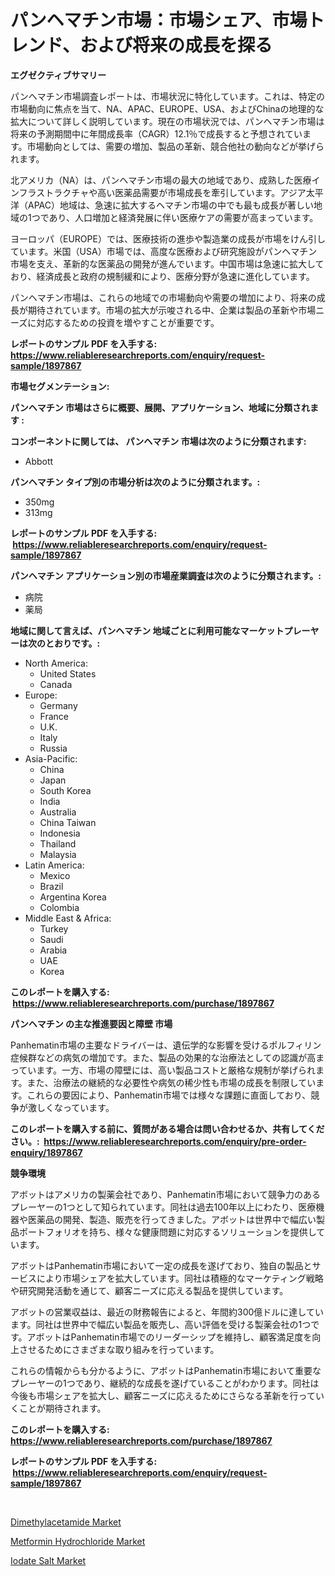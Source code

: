 <p><h1>パンヘマチン市場：市場シェア、市場トレンド、および将来の成長を探る</h1></p><p><strong>エグゼクティブサマリー</strong></p>
<p><p>パンヘマチン市場調査レポートは、市場状況に特化しています。これは、特定の市場動向に焦点を当て、NA、APAC、EUROPE、USA、およびChinaの地理的な拡大について詳しく説明しています。現在の市場状況では、パンヘマチン市場は将来の予測期間中に年間成長率（CAGR）12.1％で成長すると予想されています。市場動向としては、需要の増加、製品の革新、競合他社の動向などが挙げられます。 </p><p>北アメリカ（NA）は、パンヘマチン市場の最大の地域であり、成熟した医療インフラストラクチャや高い医薬品需要が市場成長を牽引しています。アジア太平洋（APAC）地域は、急速に拡大するヘマチン市場の中でも最も成長が著しい地域の1つであり、人口増加と経済発展に伴い医療ケアの需要が高まっています。 </p><p>ヨーロッパ（EUROPE）では、医療技術の進歩や製造業の成長が市場をけん引しています。米国（USA）市場では、高度な医療および研究施設がパンヘマチン市場を支え、革新的な医薬品の開発が進んでいます。中国市場は急速に拡大しており、経済成長と政府の規制緩和により、医療分野が急速に進化しています。</p><p>パンヘマチン市場は、これらの地域での市場動向や需要の増加により、将来の成長が期待されています。市場の拡大が示唆される中、企業は製品の革新や市場ニーズに対応するための投資を増やすことが重要です。</p></p>
<p><strong>レポートのサンプル PDF を入手する: <a href="https://www.reliableresearchreports.com/enquiry/request-sample/1897867">https://www.reliableresearchreports.com/enquiry/request-sample/1897867</a></strong></p>
<p><strong>市場セグメンテーション:</strong></p>
<p><strong> パンヘマチン 市場はさらに概要、展開、アプリケーション、地域に分類されます :</strong></p>
<p><strong>コンポーネントに関しては、 パンヘマチン 市場は次のように分類されます: &nbsp;</strong></p>
<p><ul><li>Abbott</li></ul></p>
<p><strong> パンヘマチン タイプ別の市場分析は次のように分類されます。:</strong></p>
<p><ul><li>350mg</li><li>313mg</li></ul></p>
<p><strong>レポートのサンプル PDF を入手する: &nbsp;<a href="https://www.reliableresearchreports.com/enquiry/request-sample/1897867">https://www.reliableresearchreports.com/enquiry/request-sample/1897867</a></strong></p>
<p><strong> パンヘマチン アプリケーション別の市場産業調査は次のように分類されます。:</strong></p>
<p><ul><li>病院</li><li>薬局</li></ul></p>
<p><strong>地域に関して言えば、パンヘマチン 地域ごとに利用可能なマーケットプレーヤーは次のとおりです。:</strong></p>
<p><ul>
    <li>
        North America:
        <ul>
            <li>United States</li>
            <li>Canada</li>
        </ul>
    </li>
    <li>
        Europe:
        <ul>
            <li>Germany</li>
            <li>France</li>
            <li>U.K.</li>
            <li>Italy</li>
            <li>Russia</li>
        </ul>
    </li>
    <li>
        Asia-Pacific:
        <ul>
            <li>China</li>
            <li>Japan</li>
            <li>South Korea</li>
            <li>India</li>
            <li>Australia</li>
            <li>China Taiwan</li>
            <li>Indonesia</li>
            <li>Thailand</li>
            <li>Malaysia</li>
        </ul>
    </li>
    <li>
        Latin America:
        <ul>
            <li>Mexico</li>
            <li>Brazil</li>
            <li>Argentina Korea</li>
            <li>Colombia</li>
        </ul>
    </li>
    <li>
        Middle East & Africa:
        <ul>
            <li>Turkey</li>
            <li>Saudi</li>
            <li>Arabia</li>
            <li>UAE</li>
            <li>Korea</li>
        </ul>
    </li>
    </ul></p>
<p><strong>このレポートを購入する: &nbsp;<a href="https://www.reliableresearchreports.com/purchase/1897867">https://www.reliableresearchreports.com/purchase/1897867</a></strong></p>
<p><strong>パンヘマチン の主な推進要因と障壁 市場</strong></p>
<p><p>Panhematin市場の主要なドライバーは、遺伝学的な影響を受けるポルフィリン症候群などの病気の増加です。また、製品の効果的な治療法としての認識が高まっています。一方、市場の障壁には、高い製品コストと厳格な規制が挙げられます。また、治療法の継続的な必要性や病気の稀少性も市場の成長を制限しています。これらの要因により、Panhematin市場では様々な課題に直面しており、競争が激しくなっています。</p></p>
<p><strong>このレポートを購入する前に、質問がある場合は問い合わせるか、共有してください。:&nbsp; <a href="https://www.reliableresearchreports.com/enquiry/pre-order-enquiry/1897867">https://www.reliableresearchreports.com/enquiry/pre-order-enquiry/1897867</a></strong></p>
<p><strong>競争環境</strong></p>
<p><p>アボットはアメリカの製薬会社であり、Panhematin市場において競争力のあるプレーヤーの1つとして知られています。同社は過去100年以上にわたり、医療機器や医薬品の開発、製造、販売を行ってきました。アボットは世界中で幅広い製品ポートフォリオを持ち、様々な健康問題に対応するソリューションを提供しています。</p><p>アボットはPanhematin市場において一定の成長を遂げており、独自の製品とサービスにより市場シェアを拡大しています。同社は積極的なマーケティング戦略や研究開発活動を通じて、顧客ニーズに応える製品を提供しています。</p><p>アボットの営業収益は、最近の財務報告によると、年間約300億ドルに達しています。同社は世界中で幅広い製品を販売し、高い評価を受ける製薬会社の1つです。アボットはPanhematin市場でのリーダーシップを維持し、顧客満足度を向上させるためにさまざまな取り組みを行っています。</p><p>これらの情報からも分かるように、アボットはPanhematin市場において重要なプレーヤーの1つであり、継続的な成長を遂げていることがわかります。同社は今後も市場シェアを拡大し、顧客ニーズに応えるためにさらなる革新を行っていくことが期待されます。</p></p>
<p><strong>このレポートを購入する: &nbsp; <a href="https://www.reliableresearchreports.com/purchase/1897867">https://www.reliableresearchreports.com/purchase/1897867</a></strong></p>
<p><strong>レポートのサンプル PDF を入手する: &nbsp;<a href="https://www.reliableresearchreports.com/enquiry/request-sample/1897867">https://www.reliableresearchreports.com/enquiry/request-sample/1897867</a></strong><strong></strong></p>
<p>&nbsp;</p>
<p><p><a href="https://github.com/jodemen/Market-Research-Report-List-1/blob/main/dimethylacetamide-market.md">Dimethylacetamide Market</a></p><p><a href="https://github.com/jj19131/Market-Research-Report-List-1/blob/main/metformin-hydrochloride-market.md">Metformin Hydrochloride Market</a></p><p><a href="https://github.com/Sarissaschmalingtr6fz2739/Market-Research-Report-List-1/blob/main/iodate-salt-market.md">Iodate Salt Market</a></p></p>